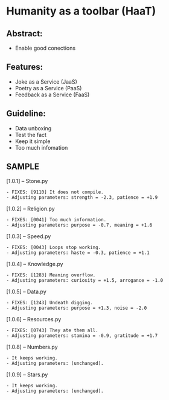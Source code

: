 # Humanity as a toolbar (HaaT) 

## Abstract:

 - Enable good conections

## Features:

 - Joke as a Service (JaaS)
 - Poetry as a Service (PaaS)
 - Feedback as a Service (FaaS)

## Guideline:

 - Data unboxing
 - Test the fact
 - Keep it simple
 - Too much infomation

## SAMPLE

[1.0.1] – Stone.py

    - FIXES: [9110] It does not compile.
    - Adjusting parameters: strength = -2.3, patience = +1.9
    
[1.0.2] – Religion.py

    - FIXES: [0041] Too much information.
    - Adjusting parameters: purpose = -0.7, meaning = +1.6

[1.0.3] – Speed.py

    - FIXES: [0043] Loops stop working.
    - Adjusting parameters: haste = -0.3, patience = +1.1

[1.0.4] – Knowledge.py

    - FIXES: [1283] Meaning overflow.
    - Adjusting parameters: curiosity = +1.5, arrogance = -1.0

[1.0.5] – Data.py

    - FIXES: [1243] Undeath digging.
    - Adjusting parameters: purpose = +1.3, noise = -2.0

[1.0.6] – Resources.py

    - FIXES: [0743] They ate them all.
    - Adjusting parameters: stamina = -0.9, gratitude = +1.7

[1.0.8] – Numbers.py

    - It keeps working.
    - Adjusting parameters: (unchanged).

[1.0.9] – Stars.py

    - It keeps working.
    - Adjusting parameters: (unchanged).





